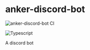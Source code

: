 # anker-discord-bot
![anker-discord-bot CI](https://github.com/OneThatWalks/anker-discord-bot/workflows/anker-discord-bot%20CI/badge.svg)

![Typescript](https://img.shields.io/github/package-json/dependency-version/onethatwalks/anker-discord-bot/dev/typescript/master)

A discord bot
